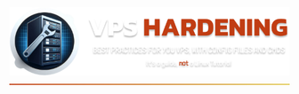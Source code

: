 [comment]: <> (Banner)
<div align="center">
    <img src="https://github.com/Harlocks/design/blob/main/assets/figma/banners/VPS-BannerLogo.png?raw=true">
</div>

[comment]: <> (Separator)

<img src="https://github.com/Harlocks/design/blob/main/assets/figma/separators/VPS-Separator.png?raw=true">


